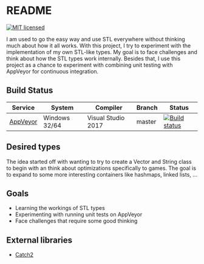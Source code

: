 # README #

[![MIT licensed](https://img.shields.io/badge/license-MIT-blue.svg)](LICENSE.md)

I am used to go the easy way and use STL everywhere without thinking much about how it all works.
With this project, I try to experiment with the implementation of my own STL-like types.
My goal is to face challenges and think about how the STL types work internally.
Besides that, I use this project as a chance to experiment with combining unit testing with AppVeyor for continuous integration.

## Build Status

| Service | System | Compiler | Branch | Status |
| ------- | ------ | -------- | ------ | ------ |
| [AppVeyor](https://ci.appveyor.com/project/simco50/stdlearnings)| Windows 32/64 | Visual Studio 2017 | master | [![Build status](https://ci.appveyor.com/api/projects/status/onjouvded36kqcyt?svg=true)](https://ci.appveyor.com/project/simco50/stdlearnings)

## Desired types

The idea started off with wanting to try to create a Vector and String class to begin with an think about optimizations specifically to games.
The goal is to expand to some more interesting containers like hashmaps, linked lists, ...

## Goals

* Learning the workings of STL types
* Experimenting with running unit tests on AppVeyor
* Face challenges that require some good thinking

## External libraries

* [Catch2](https://github.com/catchorg/Catch2)
